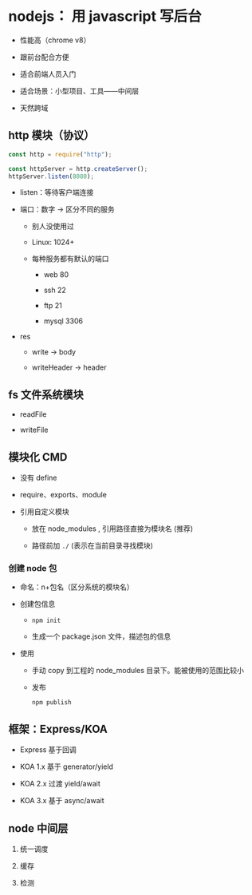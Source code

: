 # nodejs： 用 javascript 写后台

- 性能高（chrome v8）

- 跟前台配合方便

- 适合前端人员入门

- 适合场景：小型项目、工具——中间层

- 天然跨域

## http 模块（协议）

```javascript
const http = require("http");

const httpServer = http.createServer();
httpServer.listen(8080);
```

- listen：等待客户端连接

- 端口：数字 -> 区分不同的服务

  - 别人没使用过

  - Linux: 1024+

  - 每种服务都有默认的端口

    - web 80

    - ssh 22

    - ftp 21

    - mysql 3306

- res

  - write -> body

  - writeHeader -> header

## fs 文件系统模块

- readFile

- writeFile

## 模块化 CMD

- 没有 define

- require、exports、module

- 引用自定义模块

  - 放在 node_modules , 引用路径直接为模块名 (推荐)

  - 路径前加 `./` (表示在当前目录寻找模块)

### 创建 node 包

- 命名：n+包名（区分系统的模块名）

- 创建包信息

  - `npm init`

  - 生成一个 package.json 文件，描述包的信息

- 使用

  - 手动 copy 到工程的 node_modules 目录下。能被使用的范围比较小

  - 发布

    `npm publish`

## 框架：Express/KOA

- Express 基于回调

- KOA 1.x 基于 generator/yield
- KOA 2.x 过渡 yield/await
- KOA 3.x 基于 async/await

## node 中间层

1.  统一调度

2.  缓存

3.  检测
